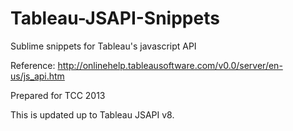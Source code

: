 Tableau-JSAPI-Snippets
======================

Sublime snippets for Tableau's javascript API

Reference: http://onlinehelp.tableausoftware.com/v0.0/server/en-us/js_api.htm

Prepared for TCC 2013

This is updated up to Tableau JSAPI v8.